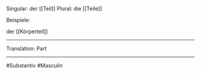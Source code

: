 Singular: der [[Teil]]
Plural: die [[Teile]]


Beispiele:

der [[Körperteil]]

---
Translation:
Part

---

#Substantiv #Masculin 
